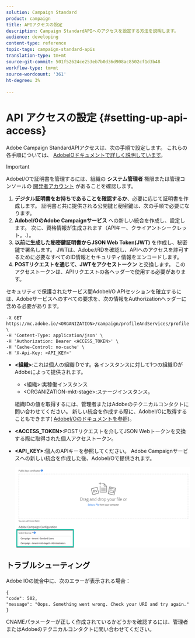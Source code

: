 ```yaml
---
solution: Campaign Standard
product: campaign
title: APIアクセスの設定
description: Campaign StandardAPIへのアクセスを設定する方法を説明します。
audience: developing
content-type: reference
topic-tags: campaign-standard-apis
translation-type: tm+mt
source-git-commit: 501f52624ce253eb7b0d36d908ac8502cf1d3b48
workflow-type: tm+mt
source-wordcount: '361'
ht-degree: 3%

---
```



# API アクセスの設定 {#setting-up-api-access}

Adobe Campaign StandardAPIアクセスは、次の手順で設定します。 これらの各手順については、 [AdobeIOドキュメントで詳しく説明しています](https://www.adobe.io/authentication/auth-methods.html#!AdobeDocs/adobeio-auth/master/AuthenticationOverview/ServiceAccountIntegration.md)。

>[!IMPORTANT]
>
>AdobeI/Oで証明書を管理するには、組織の <b>システム管理者</b> 権限または管理コンソールの [開発者アカウント](https://helpx.adobe.com/enterprise/using/manage-developers.html)</a> があることを確認します。

1. **デジタル証明書をお持ちであることを確認するか**、必要に応じて証明書を作成します。 証明書と共に提供される公開鍵と秘密鍵は、次の手順で必要になります。
1. **AdobeI/OのAdobe Campaignサービス** への新しい統合を作成し、設定します。 次に、資格情報が生成されます（APIキー、クライアントシークレット。.）。
1. **以前に生成した秘密鍵証明書からJSON Web Token(JWT)** を作成し、秘密鍵で署名します。 JWTは、AdobeがIDを確認し、APIへのアクセスを許可するために必要なすべてのID情報とセキュリティ情報をエンコードします。
1. **POSTリクエストを通じて、JWTをアクセストークン** と交換します。 このアクセストークンは、APIリクエストの各ヘッダーで使用する必要があります。

セキュリティで保護されたサービス間AdobeI/O APIセッションを確立するには、Adobeサービスへのすべての要求を、次の情報をAuthorizationヘッダーに含める必要があります。

```
-X GET https://mc.adobe.io/<ORGANIZATION>/campaign/profileAndServices/profile \
-H 'Content-Type: application/json' \
-H 'Authorization: Bearer <ACCESS_TOKEN>' \
-H 'Cache-Control: no-cache' \
-H 'X-Api-Key: <API_KEY>'
```

* **&lt;組織>**:これは個人の組織IDです。各インスタンスに対して1つの組織IDがAdobeによって提供されます。

   * &lt;組織>:実稼働インスタンス
   * &lt;ORGANIZATION-mkt-stage>:ステージインスタンス。

   組織IDの値を取得するには、管理者またはAdobeのテクニカルコンタクトに問い合わせてください。 新しい統合を作成する際に、AdobeI/Oに取得することもできます( <a href="https://www.adobe.io/authentication.html">AdobeI/Oのドキュメントを参照</a>)。

* **&lt;ACCESS_TOKEN>**:POSTリクエストを介してJSON Webトークンを交換する際に取得された個人アクセストークン。

* **&lt;API_KEY>**:個人のAPIキーを参照してください。 Adobe Campaignサービスへの新しい統合を作成した後、AdobeI/Oで提供されます。

   ![代替テキスト](assets/tenant.png)

## トラブルシューティング

Adobe IOの統合中に、次のエラーが表示される場合：

```
{ 
"code": 502, 
"message": "Oops. Something went wrong. Check your URI and try again." 
}
```


CNAMEパラメーターが正しく作成されているかどうかを確認するには、管理者またはAdobeのテクニカルコンタクトに問い合わせてください。